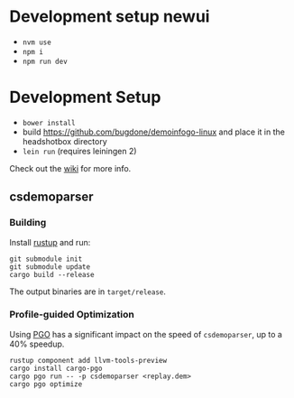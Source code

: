 # Development setup newui
* `nvm use`
* `npm i`
* `npm run dev`

# Development Setup

* `bower install`
* build https://github.com/bugdone/demoinfogo-linux and place it in the headshotbox directory
* `lein run` (requires leiningen 2)

Check out the [wiki](https://github.com/bugdone/headshotbox/wiki) for more info.

## csdemoparser

### Building

Install [rustup](https://rustup.rs/) and run:

```shell
git submodule init
git submodule update
cargo build --release
```

The output binaries are in `target/release`.

### Profile-guided Optimization

Using [PGO][pgo] has a significant impact on the speed of `csdemoparser`, up to a 40% speedup.

```shell
rustup component add llvm-tools-preview
cargo install cargo-pgo
cargo pgo run -- -p csdemoparser <replay.dem>
cargo pgo optimize
```

[pgo]: https://doc.rust-lang.org/rustc/profile-guided-optimization.html
